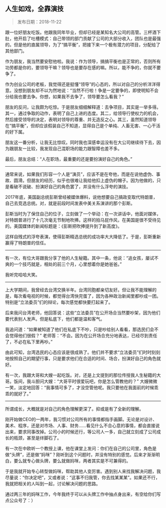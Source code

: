 ## 人生如戏，全靠演技

> 发布日期：2018-11-22

跟一位好朋友吃饭。他跟我同年毕业，但却已经是某知名大公司的高管。三杯酒下肚，他开启了吐槽模式：自己带领的部门贡献了公司的大部分收入，团队也是最强的。但是他的直属领导，为了“搞平衡”，把接下来一个极有潜力的项目，分配给了其他部门。

作为朋友，我当然要安慰他啦。我说：作为领导，搞搞平衡也是正常的，否则所有功劳都是你的，要领导干嘛？领导也是要存在感的嘛。所以，能不争的，你就不要争了。

作为创业公司的老板，我觉得还是挺懂“领导”的心态的，所以对自己的分析洋洋得意。没想到朋友却不以为然地说：“当然不行啦！争是一定要争的，即使明知不会分给我也要去争。你想，如果我不去争了，领导要怎么看我？”

朋友的反问，让我颇为吃惊。于是朋友细细解释道：去争项目，其实是一举多得。其一，通过争取的动作，表明了自己上进的态度。其二，给领导行使权力的机会，然后接受领导的决定，表明对领导的尊重、并无造反之心。其三，虽然知道领导在“搞平衡”，但却应该假装自己不知道，显得自己是个单纯、人畜无害、一心干活的好下属。

朋友这一番分析，让我无比惊叹。同时我也深感幸运没有在大公司继续待下去，因为跟朋友一比较，我发现自己混职场的能力跟智障也差不多。

最后，朋友总结：“人在职场，最重要的还是要扮演好自己的角色。”

---

通常来说，如果我们形容一个人是“演员”，应该不是在夸他，而是在说他虚伪、事故、圆滑。但朋友的经历，似乎也很难让我给他扣上虚伪的帽子。因为他做的，只是看破不说破、扮演好自己的角色罢了，并没有什么浮夸的演技。

2017年底，美国副总统彭斯曾经被媒体爆料，说他想要自己搞政变取代特朗普，自己去竞选总统。对，就是前段时间发表中美关系演讲的那个彭斯。

彭斯当时为了保住自己的位子，立刻做了一个举动：在一次讲话中，他面对媒体，对特朗普进行了十几次毫无节制地吹捧。这样的拍马屁作风，在美国是很不受待见的。美国媒体的新闻标题是：《彭斯把吹捧提升到了新高度》。

这样自残式的浮夸表演，使得彭斯精选总统的成功率大大降低了。于是，彭斯重新赢得了特朗普的信任。

---

有一次，有位大哥跟我分享了他的人生秘籍。其中一条，他说：“追女孩，屡试不爽的一个技巧就是，相处的前三个月，心里想着你是她爸爸。”

我听完哈哈大笑。

---

上大学期间，我曾经去台湾交换半年。台湾同胞都亲切友好。但让我不能理解的是，每次看电视的时候，都觉得台湾快完蛋了，因为各种政治新闻里都吵成一团。特别是“立法委员”们的辩论，每次感觉都快要打起来了。

后来我问台湾老师，他回答说：这些“立法委员”在公开场合当然要吵架，因为他们要代表别人发声。但是私底下，他们都是温和客气。

我追问道：“如果被知道了他们在私底下不吵，只是吵给别人看看，那选民们会不会觉得他们很假？” 老师答：“不会。因为在公开场合充分地表达，已经尽到责任了，不必在私下里再吵。”

由此可知，台湾选民的心态应该是很成熟了。他们并不要求“立法委员”们时时刻刻地按照自己的期望行事，只是要求他们在合适的时间、场合，扮演好自己的角色就好。

有一次，我跟大哥和大嫂一起吃饭。对，还是上文提到的那位传授我人生秘籍的大哥。饭间，我斗胆问大嫂：“大哥平时很爱玩吧，你是怎么管教他的？” 大嫂微微一笑，淡定地回答：“我事情可多了，才没空管他呢。我只要他在我面前的时候乖乖的就好了。”

---

所谓成长，大概就是对自己的角色理解更深了。抑或是有了全新的理解。

刚开始做CEO的一两年，我习惯对公司所有的事情都指手画脚。无论是对设计、美术、程序，还是对市场、人事、财务……看见什么不合心意的事情，都会直接说出来，要求同事改掉。公司小的时候还行，等公司人一多，自己就立刻成了公司成长的瓶颈，甚至是绊脚石了。

有一次在中欧听一个教授上课，他在课堂上发问：你们在自己的公司里，角色是做“头牌”，还是做“妈咪”？刚听到这个问题时，并没有特别的感觉。后来才渐渐明白，要么就专心做头牌，要么就做妈咪，两者其实是不可兼得的。

于是我就开始专心转型做妈咪，帮助其他人变厉害。遇到别人来找我解决问题，我尽量说：“你决定吧”，又或者说：“这事不归我管，你去找某某某”。如果还不行，我就把相关的人叫到一起，讨论解决问题的思路。

通过两三年的妈咪工作，今年我终于可以从头牌工作中抽点身出来，有空给你们写点公众号了：）



